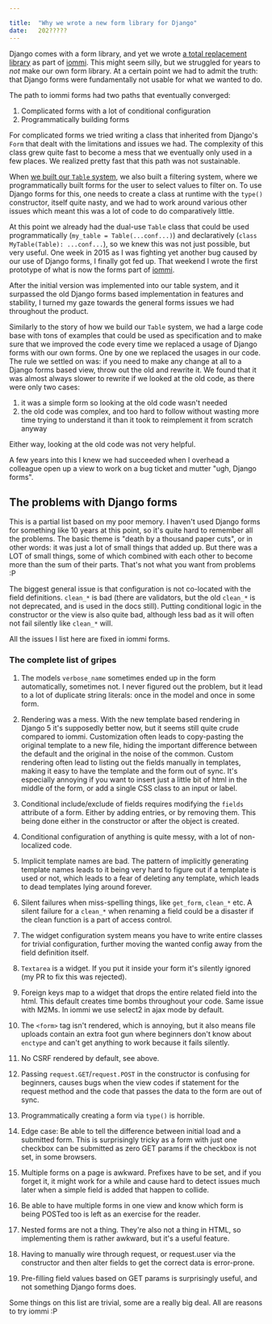 ```yaml
---

title:	"Why we wrote a new form library for Django"
date:	202?????
---
```



Django comes with a form library, and yet we wrote [a total replacement library](https://docs.iommi.rocks/en/latest/forms.html) as part of [iommi](https://docs.iommi.rocks/). This might seem silly, but we struggled for years to *not* make our own form library. At a certain point we had to admit the truth: that Django forms were fundamentally not usable for what we wanted to do. 

The path to iommi forms had two paths that eventually converged:

1. Complicated forms with a lot of conditional configuration
2. Programmatically building forms

For complicated forms we tried writing a class that inherited from Django's `Form` that dealt with the limitations and issues we had. The complexity of this class grew quite fast to become a mess that we eventually only used in a few places. We realized pretty fast that this path was not sustainable.
 
When [we built our `Table` system](https://kodare.net/2024/09/03/admin-replacement.html), we also built a filtering system, where we programmatically built forms for the user to select values to filter on. To use Django forms for this, one needs to create a class at runtime with the `type()` constructor, itself quite nasty, and we had to work around various other issues which meant this was a lot of code to do comparatively little.
 
At this point we already had the dual-use `Table` class that could be used programmatically (`my_table = Table(...conf...)`) and declaratively (`class MyTable(Table): ...conf...`), so we knew this was not just possible, but very useful. One week in 2015 as I was fighting yet another bug caused by our use of Django forms, I finally got fed up. That weekend I wrote the first prototype of what is now the forms part of [iommi](https://docs.iommi.rocks/). 
 
After the initial version was implemented into our table system, and it surpassed the old Django forms based implementation in features and stability, I turned my gaze towards the general forms issues we had throughout the product.
 
Similarly to the story of how we build our `Table` system, we had a large code base with tons of examples that could be used as specification and to make sure that we improved the code every time we replaced a usage of Django forms with our own forms. One by one we replaced the usages in our code. The rule we settled on was: if you need to make any change at all to a Django forms based view, throw out the old and rewrite it. We found that it was almost always slower to rewrite if we looked at the old code, as there were only two cases:

1. it was a simple form so looking at the old code wasn't needed
2. the old code was complex, and too hard to follow without wasting more time trying to understand it than it took to reimplement it from scratch anyway

Either way, looking at the old code was not very helpful.

A few years into this I knew we had succeeded when I overhead a colleague open up a view to work on a bug ticket and mutter "ugh, Django forms". 


## The problems with Django forms

This is a partial list based on my poor memory. I haven't used Django forms for something like 10 years at this point, so it's quite hard to remember all the problems. The basic theme is "death by a thousand paper cuts", or in other words: it was just a lot of small things that added up. But there was a LOT of small things, some of which combined with each other to become more than the sum of their parts. That's not what you want from problems :P

The biggest general issue is that configuration is not co-located with the field definitions. `clean_*` is bad (there are validators, but the old `clean_*` is not deprecated, and is used in the docs still). Putting conditional logic in the constructor or the view is also quite bad, although less bad as it will often not fail silently like `clean_*` will.
 
All the issues I list here are fixed in iommi forms. 
 
### The complete list of gripes


1. The models `verbose_name` sometimes ended up in the form automatically, sometimes not. I never figured out the problem, but it lead to a lot of duplicate string literals: once in the model and once in some form.

1. Rendering was a mess. With the new template based rendering in Django 5 it's supposedly better now, but it seems still quite crude compared to iommi. Customization often leads to copy-pasting the original template to a new file, hiding the important difference between the default and the original in the noise of the common. Custom rendering often lead to listing out the fields manually in templates, making it easy to have the template and the form out of sync. It's especially annoying if you want to insert just a little bit of html in the middle of the form, or add a single CSS class to an input or label.

1. Conditional include/exclude of fields requires modifying the `fields` attribute of a form. Either by adding entries, or by removing them. This being done either in the constructor or after the object is created. 

1. Conditional configuration of anything is quite messy, with a lot of non-localized code.

1. Implicit template names are bad. The pattern of implicitly generating template names leads to it being very hard to figure out if a template is used or not, which leads to a fear of deleting any template, which leads to dead templates lying around forever.

1. Silent failures when miss-spelling things, like `get_form`, `clean_*` etc. A silent failure for a `clean_*` when renaming a field could be a disaster if the clean function is a part of access control.

1. The widget configuration system means you have to write entire classes for trivial configuration, further moving the wanted config away from the field definition itself.

1. `Textarea` is a widget. If you put it inside your form it's silently ignored (my PR to fix this was rejected).

1. Foreign keys map to a widget that drops the entire related field into the html. This default creates time bombs throughout your code. Same issue with M2Ms. In iommi we use select2 in ajax mode by default.
 
1. The `<form>` tag isn't rendered, which is annoying, but it also means file uploads contain an extra foot gun where beginners don't know about `enctype` and can't get anything to work because it fails silently.

1. No CSRF rendered by default, see above. 

1. Passing `request.GET`/`request.POST` in the constructor is confusing for beginners, causes bugs when the view codes if statement for the request method and the code that passes the data to the form are out of sync. 

1. Programmatically creating a form via `type()` is horrible.

1. Edge case: Be able to tell the difference between initial load and a submitted form. This is surprisingly tricky as a form with just one checkbox can be submitted as zero GET params if the checkbox is not set, in some browsers. 

1. Multiple forms on a page is awkward. Prefixes have to be set, and if you forget it, it might work for a while and cause hard to detect issues much later when a simple field is added that happen to collide.

1. Be able to have multiple forms in one view and know which form is being POSTed too is left as an exercise for the reader. 

1. Nested forms are not a thing. They're also not a thing in HTML, so implementing them is rather awkward, but it's a useful feature.

1. Having to manually wire through request, or request.user via the constructor and then alter fields to get the correct data is error-prone.

1. Pre-filling field values based on GET params is surprisingly useful, and not something Django forms does. 

Some things on this list are trivial, some are a really big deal. All are reasons to try iommi :P